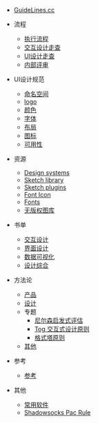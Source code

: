
* [GuideLines.cc](README.md)

* 流程
  * [执行流程](content/flow/flow.md)
  * [交互设计走查](content/flow/IDChecklist.md)
  * [UI设计走查](content/flow/UIChecklist.md)
  * [内部评审](content/flow/review.md)

* UI设计规范
  * [命名空间](content/guidelines/naming.md)
  * [logo](content/guidelines/logo.md)
  * [颜色](content/guidelines/color.md)
  * [字体](content/guidelines/font.md)
  * [布局](content/guidelines/layout.md)
  * [图标](content/guidelines/icon.md)
  * [可用性](content/guidelines/usability.md)

* 资源
  * [Design systems](content/resources/designSystems.md)
  * [Sketch library](content/resources/sketchLib.md)
  <!-- * <a class="fal fa-gem" href="#/content/resources/sketchLib"> Sketch library</a> -->
  * [Sketch plugins](content/resources/sketchPlugins.md)
  * [Font Icon](content/resources/icons.md)
  * [Fonts](content/resources/fonts.md)
  * [无版权图库](content/other/freestock.md)

* 书单
  * [交互设计](content/books/IDBook.md)
  * [界面设计](content/books/UIBook.md)
  * [数据可视化](content/books/DVBook.md)
  * [设计综合](content/books/UXDBook.md)

* 方法论
  * [产品](content/method/product.md)
  * [设计](content/method/design.md)
  * 专题
    * [尼尔森启发式评估](content/method/topic/nielsen.md)
    * [Tog 交互式设计原则](content/method/topic/tog.md)
    * [格式塔原则](content/method/topic/gestalt.md)
  * [其他](content/method/other.md)

* 参考
  * [参考](references.md)
* 其他
  * [常用软件](content/other/software.md)
  * [Shadowsocks Pac Rule](content/other/sspac.md)